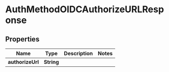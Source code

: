 

# AuthMethodOIDCAuthorizeURLResponse


## Properties

| Name | Type | Description | Notes |
|------------ | ------------- | ------------- | -------------|
|**authorizeUrl** | **String** |  |  |



